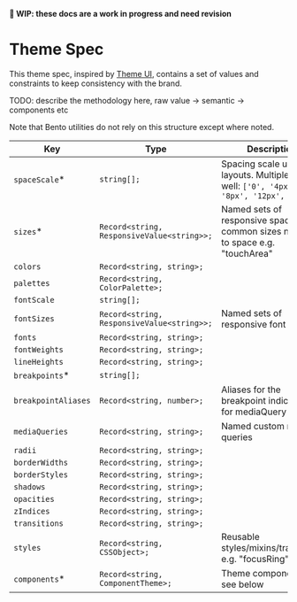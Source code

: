 **🚧 WIP: these docs are a work in progress and need revision**

# Theme Spec

This theme spec, inspired by [Theme UI](https://theme-ui.com/theme-spec), contains a set of values and constraints to keep consistency with the brand.

TODO: describe the methodology here, raw value -> semantic -> components etc

Note that Bento utilities do not rely on this structure except where noted.

| Key                 | Type                                       | Description                                                                                |
|---------------------|--------------------------------------------|--------------------------------------------------------------------------------------------|
| `spaceScale`*       | `string[];`                                | Spacing scale used for layouts. Multiples work well: `['0', '4px', '8px', '12px', ...etc]` |
| `sizes`*            | `Record<string, ResponsiveValue<string>>;` | Named sets of responsive spaces or common sizes not tied to space e.g. "touchArea"         |
| `colors`            | `Record<string, string>;`                  |                                                                                            |
| `palettes`          | `Record<string, ColorPalette>;`            |                                                                                            |
| `fontScale`         | `string[];`                                |                                                                                            |
| `fontSizes`         | `Record<string, ResponsiveValue<string>>;` | Named sets of responsive font sizes                                                        |
| `fonts`             | `Record<string, string>;`                  |                                                                                            |
| `fontWeights`       | `Record<string, string>;`                  |                                                                                            |
| `lineHeights`       | `Record<string, string>;`                  |                                                                                            |
| `breakpoints`*      | `string[];`                                |                                                                                            |
| `breakpointAliases` | `Record<string, number>;`                  | Aliases for the breakpoint indices used for mediaQuery utils                               |
| `mediaQueries`      | `Record<string, string>;`                  | Named custom media queries                                                                 |
| `radii`             | `Record<string, string>;`                  |                                                                                            |
| `borderWidths`      | `Record<string, string>;`                  |                                                                                            |
| `borderStyles`      | `Record<string, string>;`                  |                                                                                            |
| `shadows`           | `Record<string, string>;`                  |                                                                                            |
| `opacities`         | `Record<string, string>;`                  |                                                                                            |
| `zIndices`          | `Record<string, string>;`                  |                                                                                            |
| `transitions`       | `Record<string, string>;`                  |                                                                                            |
| `styles`            | `Record<string, CSSObject>;`               | Reusable styles/mixins/transitions e.g. "focusRing"                                        |
| `components`*       | `Record<string, ComponentTheme>;`          | Theme components, see below                                                                |
